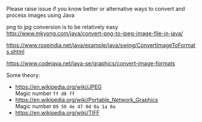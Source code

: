 
Please raise issue if you know better or alternative ways to convert and process images using Java

png to jpg conversion is to be relatively easy
http://www.mkyong.com/java/convert-png-to-jpeg-image-file-in-java/

https://www.roseindia.net/java/example/java/swing/ConvertImageToFormats.shtml

https://www.codejava.net/java-se/graphics/convert-image-formats

Some theory:
- https://en.wikipedia.org/wiki/JPEG  
Magic number	`ff d8 ff`  
- https://en.wikipedia.org/wiki/Portable_Network_Graphics  
Magic number	`89 50 4e 47 0d 0a 1a 0a`  
- https://en.wikipedia.org/wiki/TIFF  

